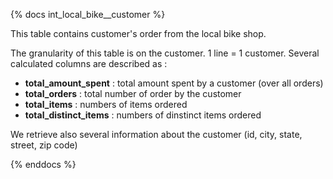 {% docs int_local_bike__customer %}

This table contains customer's order from the local bike shop.

The granularity of this table is on the customer. 1 line = 1 customer. 
Several calculated columns are described as :
 - **total_amount_spent** : total amount spent by a customer (over all orders)
 - **total_orders** : total number of order by the customer
 - **total_items** : numbers of items ordered
 - **total_distinct_items** : numbers of dinstinct items ordered

We retrieve also several information about the customer (id, city, state, street, zip code)

{% enddocs %}
